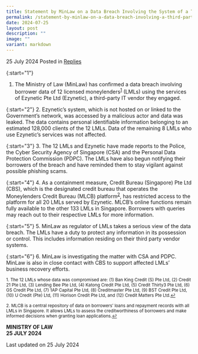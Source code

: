 ```yaml
---
title: Statement by MinLaw on a Data Breach Involving the System of a Third-Party IT Vendor Engaged by 20 Licensed Moneylenders
permalink: /statement-by-minlaw-on-a-data-breach-involving-a-third-party-it-vendor-engaged-by-20-lmls/
date: 2024-07-25
layout: post
description: ""
image: ""
variant: markdown
---
```

25 July 2024 Posted in [Replies](/news/replies)  

{:start="1"}
1. The Ministry of Law (MinLaw) has confirmed a data breach involving borrower data of 12 licensed moneylenders<sup><a href="#fn1" id="ref1">1</a></sup> (LMLs) using the services of Ezynetic Pte Ltd (Ezynetic), a third-party IT vendor they engaged.

{:start="2"}
2. Ezynetic’s system, which is not hosted on or linked to the Government’s network, was accessed by a malicious actor and data was leaked. The data contains personal identifiable information belonging to an estimated 128,000 clients of the 12 LMLs. Data of the remaining 8 LMLs who use Ezynetic’s services was not affected. 

{:start="3"}
3. The 12 LMLs and Ezynetic have made reports to the Police, the Cyber Security Agency of Singapore (CSA) and the Personal Data Protection Commission (PDPC). The LMLs have also begun notifying their borrowers of the breach and have reminded them to stay vigilant against possible phishing scams.

{:start="4"}
4. As a containment measure, Credit Bureau (Singapore) Pte Ltd (CBS), which is the designated credit bureau that operates the Moneylenders Credit Bureau (MLCB) platform<sup><a href="#fn2" id="ref2">2</a></sup>, has restricted access to the platform for all 20 LMLs served by Ezynetic. MLCB’s online functions remain fully available to the other 133 LMLs in Singapore. Borrowers with queries may reach out to their respective LMLs for more information.

{:start="5"}
5. MinLaw as regulator of LMLs takes a serious view of the data breach. The LMLs have a duty to protect any information in its possession or control. This includes information residing on their third party vendor systems.

{:start="6"}
6. MinLaw is investigating the matter with CSA and PDPC. MinLaw is also in close contact with CBS to support affected LMLs’ business recovery efforts. 

<p><sup id="fn1">1. The 12 LMLs whose data was compromised are: (1) Ban King Credit (S) Pte Ltd, (2) Credit 21 Pte Ltd, (3) Lending Bee Pte Ltd, (4) Katong Credit Pte Ltd, (5) Credit Thirty3 Pte Ltd, (6) GS Credit Pte Ltd, (7) 1AP Capital Pte Ltd, (8) Creditmaster Pte Ltd, (9) BST Credit Pte Ltd, (10) U Credit (Pte) Ltd, (11) Horison Credit Pte Ltd, and (12) Credit Matters Pte Ltd.<a href="#ref1" title="Jump back to footnote 1 in the text.">↩</a></sup></p>

<p><sup id="fn2">2. MLCB is a central repository of data on borrowers’ loans and repayment records with all LMLs in Singapore. It allows LMLs to assess the creditworthiness of borrowers and make informed decisions when granting loan applications.<a href="#ref2" title="Jump back to footnote 2 in the text.">↩</a></sup></p>

**MINISTRY OF LAW<br>
25 JULY 2024**

<p class="right-side-updated">Last updated on 25 July 2024</p>
